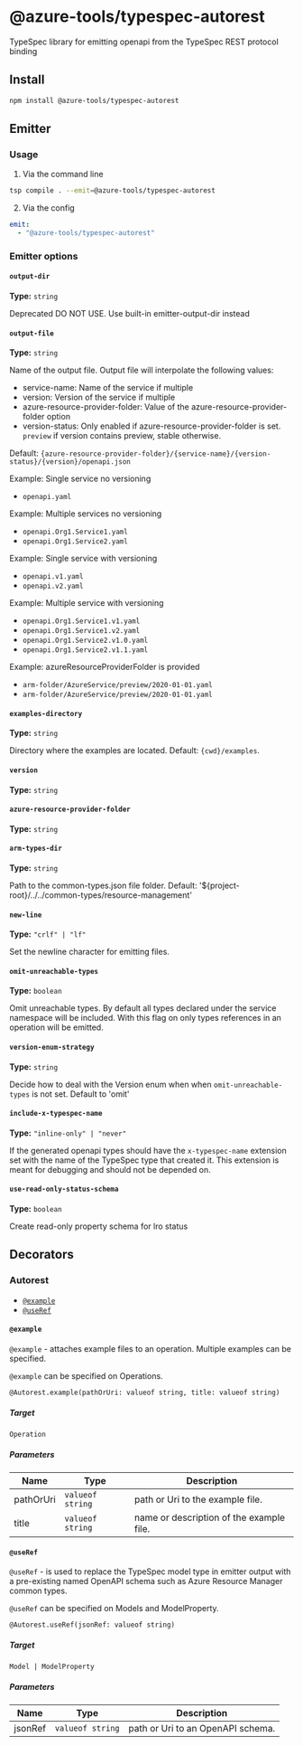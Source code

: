 # @azure-tools/typespec-autorest

TypeSpec library for emitting openapi from the TypeSpec REST protocol binding

## Install

```bash
npm install @azure-tools/typespec-autorest
```

## Emitter

### Usage

1. Via the command line

```bash
tsp compile . --emit=@azure-tools/typespec-autorest
```

2. Via the config

```yaml
emit:
  - "@azure-tools/typespec-autorest"
```

### Emitter options

#### `output-dir`

**Type:** `string`

Deprecated DO NOT USE. Use built-in emitter-output-dir instead

#### `output-file`

**Type:** `string`

Name of the output file.
Output file will interpolate the following values:

- service-name: Name of the service if multiple
- version: Version of the service if multiple
- azure-resource-provider-folder: Value of the azure-resource-provider-folder option
- version-status: Only enabled if azure-resource-provider-folder is set. `preview` if version contains preview, stable otherwise.

Default: `{azure-resource-provider-folder}/{service-name}/{version-status}/{version}/openapi.json`

Example: Single service no versioning

- `openapi.yaml`

Example: Multiple services no versioning

- `openapi.Org1.Service1.yaml`
- `openapi.Org1.Service2.yaml`

Example: Single service with versioning

- `openapi.v1.yaml`
- `openapi.v2.yaml`

Example: Multiple service with versioning

- `openapi.Org1.Service1.v1.yaml`
- `openapi.Org1.Service1.v2.yaml`
- `openapi.Org1.Service2.v1.0.yaml`
- `openapi.Org1.Service2.v1.1.yaml`

Example: azureResourceProviderFolder is provided

- `arm-folder/AzureService/preview/2020-01-01.yaml`
- `arm-folder/AzureService/preview/2020-01-01.yaml`

#### `examples-directory`

**Type:** `string`

Directory where the examples are located. Default: `{cwd}/examples`.

#### `version`

**Type:** `string`

#### `azure-resource-provider-folder`

**Type:** `string`

#### `arm-types-dir`

**Type:** `string`

Path to the common-types.json file folder. Default: '${project-root}/../../common-types/resource-management'

#### `new-line`

**Type:** `"crlf" | "lf"`

Set the newline character for emitting files.

#### `omit-unreachable-types`

**Type:** `boolean`

Omit unreachable types. By default all types declared under the service namespace will be included. With this flag on only types references in an operation will be emitted.

#### `version-enum-strategy`

**Type:** `string`

Decide how to deal with the Version enum when when `omit-unreachable-types` is not set. Default to 'omit'

#### `include-x-typespec-name`

**Type:** `"inline-only" | "never"`

If the generated openapi types should have the `x-typespec-name` extension set with the name of the TypeSpec type that created it.
This extension is meant for debugging and should not be depended on.

#### `use-read-only-status-schema`

**Type:** `boolean`

Create read-only property schema for lro status

## Decorators

### Autorest

- [`@example`](#@example)
- [`@useRef`](#@useref)

#### `@example`

`@example` - attaches example files to an operation. Multiple examples can be specified.

`@example` can be specified on Operations.

```typespec
@Autorest.example(pathOrUri: valueof string, title: valueof string)
```

##### Target

`Operation`

##### Parameters

| Name      | Type             | Description                              |
| --------- | ---------------- | ---------------------------------------- |
| pathOrUri | `valueof string` | path or Uri to the example file.         |
| title     | `valueof string` | name or description of the example file. |

#### `@useRef`

`@useRef` - is used to replace the TypeSpec model type in emitter output with a pre-existing named OpenAPI schema such as Azure Resource Manager common types.

`@useRef` can be specified on Models and ModelProperty.

```typespec
@Autorest.useRef(jsonRef: valueof string)
```

##### Target

`Model | ModelProperty`

##### Parameters

| Name    | Type             | Description                       |
| ------- | ---------------- | --------------------------------- |
| jsonRef | `valueof string` | path or Uri to an OpenAPI schema. |
